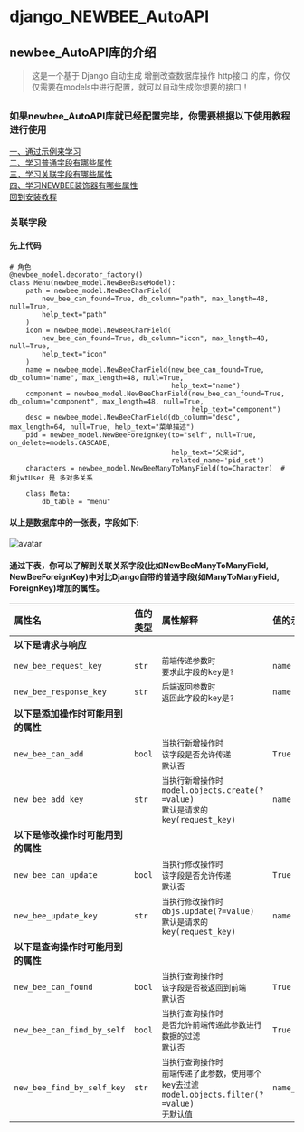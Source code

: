 # django_NEWBEE_AutoAPI
## newbee_AutoAPI库的介绍
> 这是一个基于 Django 自动生成 增删改查数据库操作 http接口 的库，你仅仅需要在models中进行配置，就可以自动生成你想要的接口！

##  

### 如果newbee_AutoAPI库就已经配置完毕，你需要根据以下使用教程进行使用
[一、通过示例来学习](https://github.com/yuedashen88/newbee/blob/master/LearningByExample.md)<br>
[二、学习普通字段有哪些属性](https://github.com/yuedashen88/newbee/blob/master/NormalFieldParas.md)<br>
[三、学习关联字段有哪些属性](https://github.com/yuedashen88/newbee/blob/master/RelatedFieldParas.md)<br>
[四、学习NEWBEE装饰器有哪些属性](https://github.com/yuedashen88/newbee/blob/master/DecoratorParas.md)<br>
[回到安装教程](https://github.com/yuedashen88/newbee/blob/master/README.md)<br>



### 关联字段
#### 先上代码
```
# 角色
@newbee_model.decorator_factory()
class Menu(newbee_model.NewBeeBaseModel):
    path = newbee_model.NewBeeCharField(
        new_bee_can_found=True, db_column="path", max_length=48, null=True,
        help_text="path"
    )
    icon = newbee_model.NewBeeCharField(
        new_bee_can_found=True, db_column="icon", max_length=48, null=True,
        help_text="icon"
    )
    name = newbee_model.NewBeeCharField(new_bee_can_found=True, db_column="name", max_length=48, null=True,
                                        help_text="name")
    component = newbee_model.NewBeeCharField(new_bee_can_found=True, db_column="component", max_length=48, null=True,
                                             help_text="component")
    desc = newbee_model.NewBeeCharField(db_column="desc", max_length=64, null=True, help_text="菜单描述")
    pid = newbee_model.NewBeeForeignKey(to="self", null=True, on_delete=models.CASCADE,
                                        help_text="父亲id",
                                        related_name='pid_set')
    characters = newbee_model.NewBeeManyToManyField(to=Character)  # 和jwtUser 是 多对多关系

    class Meta:
        db_table = "menu"
```

#### 以上是数据库中的一张表，字段如下:

![avatar](https://github.com/yuedashen88/newbee/blob/master/images/menu.png)

#### 通过下表，你可以了解到关联关系字段(比如NewBeeManyToManyField, NewBeeForeignKey)中对比Django自带的普通字段(如ManyToManyField, ForeignKey)增加的属性。
| 属性名  | 值的类型  | 属性解释  | 值的示例  |
|:----------|:----------|:----------|:----------|
|**以下是请求与响应**|
|`new_bee_request_key `|`str`|`前端传递参数时`<br>`要求此字段的key是?`|`name`|
|`new_bee_response_key `|`str`|`后端返回参数时`<br>`返回此字段的key是?`|`name`|
|**以下是添加操作时可能用到的属性**|
|`new_bee_can_add`|`bool`|`当执行新增操作时`<br>`该字段是否允许传递`<br>`默认否`|`True`|
|`new_bee_add_key`|`str`|`当执行新增操作时`<br>`model.objects.create(?=value)`<br>`默认是请求的key(request_key)`|`name`|
|**以下是修改操作时可能用到的属性**|
|`new_bee_can_update`|`bool`|`当执行修改操作时`<br>`该字段是否允许传递`<br>`默认否`|`True`|
|`new_bee_update_key`|`str`|`当执行修改操作时`<br>`objs.update(?=value)`<br>`默认是请求的key(request_key)`|`name`|
|**以下是查询操作时可能用到的属性**|
|`new_bee_can_found`|`bool`|`当执行查询操作时`<br>`该字段是否被返回到前端`<br>`默认否`|`True`|
|`new_bee_can_find_by_self`|`bool`|`当执行查询操作时`<br>`是否允许前端传递此参数进行数据的过滤`<br>`默认否`|`True`|
|`new_bee_find_by_self_key `|`str`|`当执行查询操作时`<br>`前端传递了此参数，使用哪个key去过滤`<br>`model.objects.filter(?=value)`<br>`无默认值`|`name__icontains`|
